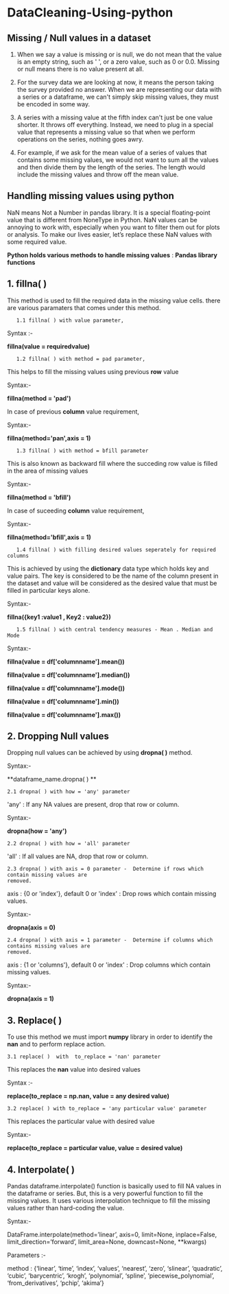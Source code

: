 # DataCleaning-Using-python

## Missing / Null values in a dataset

1. When we say a value is missing or is null, we do not mean that the value is an empty string, such as ' ', or a zero value, such as 0 or 0.0. Missing or null means there is no value present at all.
    
2. For the survey data we are looking at now, it means the person taking the survey provided no answer. When we are representing our data with a series or a dataframe, we can't simply skip missing values, they must be encoded in some way.
   
3. A series with a missing value at the fifth index can't just be one value shorter. It throws off everything. Instead, we need to plug in a special value that represents a missing value so that when we perform operations on the series, nothing goes awry.
   
4. For example, if we ask for the mean value of a series of values that contains some missing values, we would not want to sum all the values and then divide them by the length of the series. The length would include the missing values and throw off the mean value.

## Handling missing values using python 
    
NaN means Not a Number in pandas library. It is a special floating-point value that is different from NoneType in Python. NaN values can be annoying to work with, especially when you want to filter them out for plots or analysis. To make our lives easier, let’s replace these NaN values with some required value.

**Python holds various methods to handle missing values** :
**Pandas library functions**

## 1. fillna( )

   This method is used to fill the required data in the missing value cells. there are various paramaters that comes under this method.

       1.1 fillna( ) with value parameter,

   Syntax :-

   **fillna(value = requiredvalue)**
   
   
       1.2 fillna( ) with method = pad parameter,

   This helps to fill the missing values using previous **row** value

   Syntax:-

   **fillna(method = 'pad')**

   In case of previous **column** value requirement,

   Syntax:-

   **fillna(method='pan',axis = 1)**
   


       1.3 fillna( ) with method = bfill parameter

   This is also known as backward fill where the succeding row value is filled in the area of missing values

   Syntax:-

   **fillna(method = 'bfill')**

   In case of suceeding **column** value requirement,

   Syntax:-

   **fillna(method='bfill',axis = 1)**
   
   

       1.4 fillna( ) with filling desired values seperately for required columns

   This is achieved by using the **dictionary** data type which holds key and value pairs. The key is considered to be the name of the column present in the dataset and value will be 
   considered as the desired value that must be filled in particular keys alone.

   Syntax:-

   **fillna({key1 :value1 , Key2 : value2})**
   

       1.5 fillna( ) with central tendency measures - Mean . Median and Mode

   Syntax:-

   **fillna(value = df['columnname'].mean())**
   
   **fillna(value = df['columnname'].median())**
   
   **fillna(value = df['columnname'].mode())**
   
   **fillna(value = df['columnname'].min())**
   
   **fillna(value = df['columnname'].max())**
   

## 2. Dropping Null values

Dropping null values can be achieved by using **dropna( )** method.

Syntax:-

**dataframe_name.dropna( ) **  

    2.1 dropna( ) with how = 'any' parameter

'any' : If any NA values are present, drop that row or column.

Syntax:-

**dropna(how = 'any')**


    2.2 dropna( ) with how = 'all' parameter

'all' : If all values are NA, drop that row or column.


    2.3 dropna( ) with axis = 0 parameter -  Determine if rows which contain missing values are
    removed.
    
axis : {0 or 'index'}, default 0 or 'index' : Drop rows which contain missing values.

Syntax:- 

**dropna(axis = 0)**


    2.4 dropna( ) with axis = 1 parameter -  Determine if columns which contains missing values are
    removed.
    
axis : {1 or 'columns'}, default 0 or 'index' : Drop columns which contain missing values.

Syntax:- 

**dropna(axis = 1)**


## 3. Replace( )

To use this method we must import **numpy** library in order to identify the **nan** and to perform replace action.

    3.1 replace( )  with  to_replace = 'nan' parameter

This replaces the **nan** value into desired values

Syntax :-

**replace(to_replace = np.nan, value = any desired value)**


    3.2 replace( ) with to_replace = 'any particular value' parameter

This replaces the particular value with desired value

Syntax:-

**replace(to_replace = particular value, value = desired value)**


## 4. Interpolate( )

Pandas dataframe.interpolate() function is basically used to fill NA values in the dataframe or series. But, this is a very powerful function to fill the missing values. It uses various interpolation technique to fill the missing values rather than hard-coding the value.

Syntax:-

DataFrame.interpolate(method=’linear’, axis=0, limit=None, inplace=False, limit_direction=’forward’, limit_area=None, downcast=None, **kwargs)

Parameters :-

method : {‘linear’, ‘time’, ‘index’, ‘values’, ‘nearest’, ‘zero’, ‘slinear’, ‘quadratic’, ‘cubic’, ‘barycentric’, ‘krogh’, ‘polynomial’, ‘spline’, ‘piecewise_polynomial’, ‘from_derivatives’, ‘pchip’, ‘akima’}

    



    
   


    






   




   


